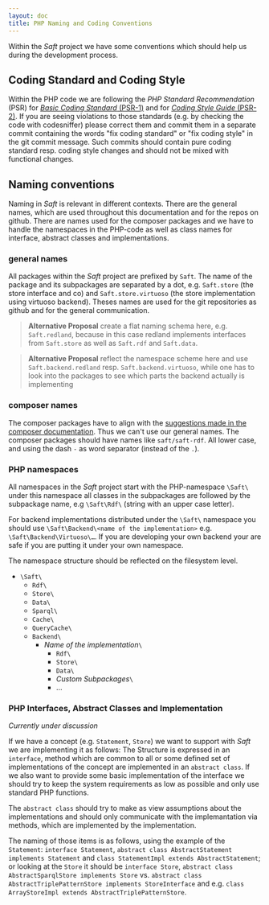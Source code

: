```yaml
---
layout: doc
title: PHP Naming and Coding Conventions
---
```


Within the _Saft_ project we have some conventions which should help us during the development process.

## Coding Standard and Coding Style

Within the PHP code we are following the _PHP Standard Recommendation_ (PSR) for [_Basic Coding Standard_ (PSR-1)](http://www.php-fig.org/psr/psr-1/) and for [_Coding Style Guide_ (PSR-2)](http://www.php-fig.org/psr/psr-2/).
If you are seeing violations to those standards (e.g. by checking the code with codesniffer) please correct them and commit them in a separate commit containing the words "fix coding standard" or "fix coding style" in the git commit message.
Such commits should contain pure coding standard resp. coding style changes and should not be mixed with functional changes.

## Naming conventions

Naming in _Saft_ is relevant in different contexts. There are the general names, which are used throughout this documentation and for the repos on github. There are names used for the composer packages and we have to handle the namespaces in the PHP-code as well as class names for interface, abstract classes and implementations.

### general names

All packages within the _Saft_ project are prefixed by `Saft`. The name of the package and its subpackages are separated by a dot, e.g. `Saft.store` (the store interface and co) and `Saft.store.virtuoso` (the store implementation using virtuoso backend).
Theses names are used for the git repositories as github and for the general communication.

> **Alternative Proposal** create a flat naming schema here, e.g. `Saft.redland`, because in this case redland implements interfaces from `Saft.store` as well as `Saft.rdf` and `Saft.data`.

> **Alternative Proposal** reflect the namespace scheme here and use `Saft.backend.redland` resp. `Saft.backend.virtuoso`, while one has to look into the packages to see which parts the backend actually is implementing

### composer names

The composer packages have to align with the [suggestions made in the composer documentation](https://getcomposer.org/doc/02-libraries.md#every-project-is-a-package). Thus we can't use our general names. The composer packages should have names like `saft/saft-rdf`. All lower case, and using the dash `-` as word separator (instead of the `.`).

### PHP namespaces

All namespaces in the _Saft_ project start with the PHP-namespace `\Saft\` under this namespace all classes in the subpackages are followed by the subpackage name, e.g `\Saft\Rdf\` (string with an upper case letter).

For backend implementations distributed under the `\Saft\` namespace you should use `\Saft\Backend\<name of the implementation>` e.g. `\Saft\Backend\Virtuoso\…`.
If you are developing your own backend your are safe if you are putting it under your own namespace.

The namespace structure should be reflected on the filesystem level.

* `\Saft\`
    * `Rdf\`
    * `Store\`
    * `Data\`
    * `Sparql\`
    * `Cache\`
    * `QueryCache\`
    * `Backend\`
        * _Name of the implementation_`\`
            * `Rdf\`
            * `Store\`
            * `Data\`
            * _Custom Subpackages_`\`
            * …

### PHP Interfaces, Abstract Classes and Implementation

_Currently under discussion_

If we have a concept (e.g. `Statement`, `Store`) we want to support with _Saft_ we are implementing it as follows:
The Structure is expressed in an `interface`, method which are common to all or some defined set of implementations of the concept are implemented in an `abstract class`. If we also want to provide some basic implementation of the interface we should try to keep the system requirements as low as possible and only use standard PHP functions.

The `abstract class` should try to make as view assumptions about the implementations and should only communicate with the implemantation via methods, which are implemented by the implementation.

The naming of those items is as follows, using the example of the `Statement`: `interface Statement`, `abstract class AbstractStatement implements Statement` and `class StatementImpl extends AbstractStatement`; or looking at the `Store` it should be `interface Store`, `abstract class AbstractSparqlStore implements Store` vs. `abstract class AbstractTriplePatternStore implements StoreInterface` and e.g. `class ArrayStoreImpl extends AbstractTriplePatternStore`.
